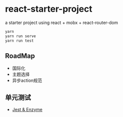 # react-starter-project

a starter project using react + mobx + react-router-dom

```bash
yarn
yarn run serve
yarn run test
```

## RoadMap

- 国际化
- 主题选择
- 异步action规范

## 单元测试

- [Jest & Enzyme](https://semaphoreci.com/community/tutorials/how-to-test-react-and-mobx-with-jest)
